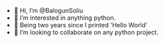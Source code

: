 - 👋 Hi, I’m @BalogunSoliu
- 👀 I’m interested in anything python. 
- 💞️ Being two years since I printed 'Hello World'
- 💞️ I’m looking to collaborate on any python project.
<!---
BalogunSoliu/BalogunSoliu is a ✨ special ✨ repository because its `README.md` (this file) appears on your GitHub profile.
You can click the Preview link to take a look at your changes.
--->
